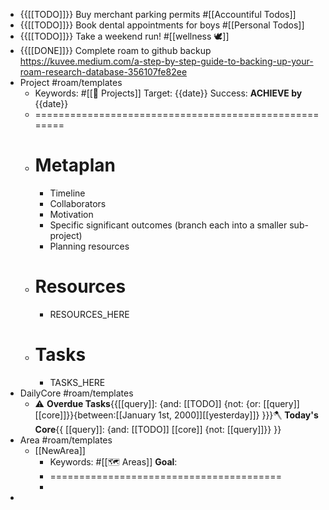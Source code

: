 - {{[[TODO]]}} Buy merchant parking permits #[[Accountiful Todos]]
- {{[[TODO]]}} Book dental appointments for boys #[[Personal Todos]]
- {{[[TODO]]}} Take a weekend run! #[[wellness 🕊]]
- {{[[DONE]]}} Complete roam to github backup 
https://kuvee.medium.com/a-step-by-step-guide-to-backing-up-your-roam-research-database-356107fe82ee
- Project #roam/templates
    - Keywords: #[[🚧 Projects]] 
Target: {{date}}
Success: **ACHIEVE by** {{date}}
    - ======================================================
    - # Metaplan
        - Timeline
        - Collaborators
        - Motivation
        - Specific significant outcomes 
(branch each into a smaller sub-project)
        - Planning resources 
    - # Resources
        - RESOURCES_HERE
    - # Tasks
        - TASKS_HERE
- DailyCore #roam/templates
    - ⚠️ **Overdue Tasks**{{[[query]]: {and: [[TODO]]  {not: {or: [[query]] [[core]]}}{between:[[January 1st, 2000]][[yesterday]]} }}}🪓 **Today's Core**{{ [[query]]: {and: [[TODO]] [[core]] {not: [[query]]}} }} 
- Area #roam/templates
    - [[NewArea]]
        - Keywords: #[[🗺 Areas]] 
**Goal**: 
        - ========================================
        - 
- 

